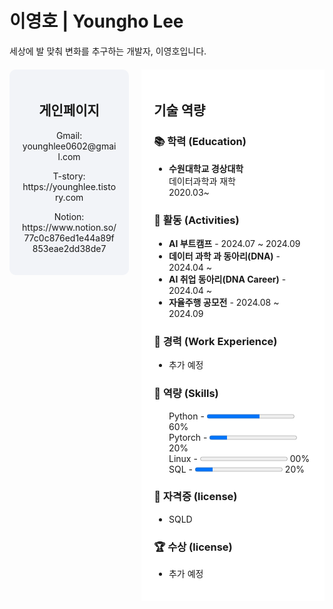 
<h1 align="left">이영호 | Youngho Lee</h1>
<p align="left">세상에 발 맞춰 변화를 추구하는 개발자, 이영호입니다.</p>

<div align="left" style="display: flex; justify-content: center; align-items: flex-start; margin-top: 20px;">
  
  <!-- Profile Section -->
  <div style="width: 30%; padding: 20px; text-align: center; background-color: #f2f4f8; border-radius: 10px; margin-right: 20px;">
    
  <h2>게인페이지</h2>
    <p>Gmail: younghlee0602@gmail.com</p>
    <p>T-story: https://younghlee.tistory.com</p>
    <p>Notion: https://www.notion.so/77c0c876ed1e44a89f853eae2dd38de7</p>
   

  </div>



 <!-- Information Section -->
 <div style="width: 60%; padding: 20px; background-color: #ffffff;">
<h2>기술 역량</h2>   
 <h3>📚 학력 (Education)</h3>
    <ul>
      <li><b>수원대학교 경상대학</b><br>데이터과학과 재학<br>2020.03~</li>
    </ul>

  <h3>📂 활동 (Activities)</h3>
    <ul>
      <li><b>AI 부트캠프</b> - 2024.07 ~ 2024.09</li>
      <li><b>데이터 과학 과 동아리(DNA)</b> - 2024.04 ~ </li>
      <li><b>AI 취업 동아리(DNA Career)</b> - 2024.04 ~ </li>
      <li><b>자율주행 공모전</b> - 2024.08 ~ 2024.09</li>
    </ul>

  <h3>💼 경력 (Work Experience)</h3>
    <ul>
      <li>추가 예정</li>
    </ul>

  <h3>🔧 역량 (Skills)</h3>
    <ul style="list-style: none;">
      <li>Python - <progress value="60" max="100"></progress> 60%</li>
      <li>Pytorch - <progress value="20" max="100"></progress> 20%</li>
      <li>Linux - <progress value="0" max="100"></progress> 00%</li>
      <li>SQL - <progress value="20" max="100"></progress> 20%</li>
    </ul>

  <h3>📜 자격증 (license)</h3>
    <ul>
      <li>SQLD</li>
    </ul> 

  <h3>🏆 수상 (license)</h3>
    <ul>
      <li>추가 예정</li>
    </ul>
    
  </div>
</div>
